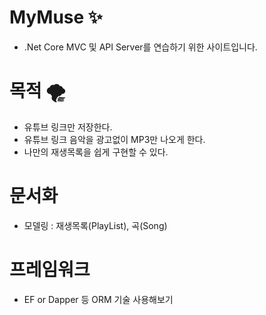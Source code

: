 # MyMuse :sparkles:
  + .Net Core MVC 및 API Server를 연습하기 위한 사이트입니다.

# 목적 :tornado:
  + 유튜브 링크만 저장한다.
  + 유튜브 링크 음악을 광고없이 MP3만 나오게 한다.
  + 나만의 재생목록을 쉽게 구현할 수 있다.

# 문서화
  + 모델링 : 재생목록(PlayList), 곡(Song)

# 프레임워크
  + EF or Dapper 등 ORM 기술 사용해보기
